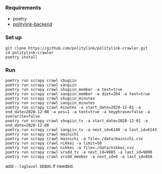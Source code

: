 ### Requirements
* poetry
* [politylink-backend](https://github.com/politylink/politylink-backend)

### Set up
```
git clone https://github.com/politylink/politylink-crawler.git
cd politylink-crawler
poetry install
``` 

### Run
```shell script
poetry run scrapy crawl shugiin
poetry run scrapy crawl sangiin
poetry run scrapy crawl shugiin_member -a text=true
poetry run scrapy crawl sangiin_member -a diet=204 -a text=true
poetry run scrapy crawl shugiin_minutes
poetry run scrapy crawl sangiin_minutes
poetry run scrapy crawl minutes -a start_date=2020-12-01 -a end_date=2020-12-08 -a pos=1 -a text=true -a keyphrase=false -a overwrite=false
poetry run scrapy crawl shugiin_tv -a start_date=2020-12-01 -a end_date=2020-12-08
poetry run scrapy crawl sangiin_tv -a next_id=6140 -a last_id=6143
poetry run scrapy crawl mainichi
poetry run scrapy crawl mainichi -a file=./data/mainichi.csv
poetry run scrapy crawl nikkei -a limit=50
poetry run scrapy crawl nikkei -a file=./data/nikkei.csv
poetry run scrapy crawl vrsdd_tv -a next_id=9885 -a last_id=9890
poetry run scrapy crawl vrsdd_member -a next_id=0 -a last_id=858
```

add `--loglevel DEBUG` if needed.